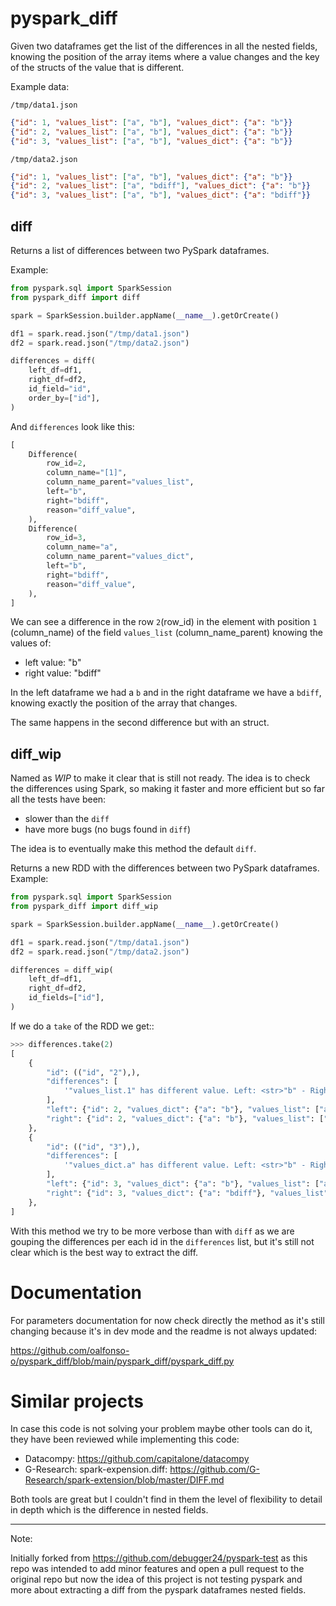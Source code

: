 # pyspark_diff

Given two dataframes get the list of the differences in all the nested fields, knowing the position of the array items where a value changes and the key of the structs of the value that is different.

Example data:

`/tmp/data1.json`
``` json
{"id": 1, "values_list": ["a", "b"], "values_dict": {"a": "b"}}
{"id": 2, "values_list": ["a", "b"], "values_dict": {"a": "b"}}
{"id": 3, "values_list": ["a", "b"], "values_dict": {"a": "b"}}
```

`/tmp/data2.json`
``` json
{"id": 1, "values_list": ["a", "b"], "values_dict": {"a": "b"}}
{"id": 2, "values_list": ["a", "bdiff"], "values_dict": {"a": "b"}}
{"id": 3, "values_list": ["a", "b"], "values_dict": {"a": "bdiff"}}
```

## diff
Returns a list of differences between two PySpark dataframes.

Example:

``` python
from pyspark.sql import SparkSession
from pyspark_diff import diff

spark = SparkSession.builder.appName(__name__).getOrCreate()

df1 = spark.read.json("/tmp/data1.json")
df2 = spark.read.json("/tmp/data2.json")

differences = diff(
    left_df=df1,
    right_df=df2,
    id_field="id",
    order_by=["id"],
)
```

And `differences` look like this:
``` python
[
    Difference(
        row_id=2,
        column_name="[1]",
        column_name_parent="values_list",
        left="b",
        right="bdiff",
        reason="diff_value",
    ),
    Difference(
        row_id=3,
        column_name="a",
        column_name_parent="values_dict",
        left="b",
        right="bdiff",
        reason="diff_value",
    ),
]
```

We can see a difference in the row `2`(row_id) in the element with position `1` (column_name) of the field `values_list` (column_name_parent) knowing the values of:

- left value: "b"
- right value: "bdiff"

In the left dataframe we had a `b` and in the right dataframe we have a `bdiff`, knowing exactly the position of the array that changes.

The same happens in the second difference but with an struct.

## diff_wip
Named as *WIP* to make it clear that is still not ready.
The idea is to check the differences using Spark, so making it faster and more efficient but so far all the tests have been:
- slower than the `diff`
- have more bugs (no bugs found in `diff`)

The idea is to eventually make this method the default `diff`.

Returns a new RDD with the differences between two PySpark dataframes. Example:

``` python
from pyspark.sql import SparkSession
from pyspark_diff import diff_wip

spark = SparkSession.builder.appName(__name__).getOrCreate()

df1 = spark.read.json("/tmp/data1.json")
df2 = spark.read.json("/tmp/data2.json")

differences = diff_wip(
    left_df=df1,
    right_df=df2,
    id_fields=["id"],
)
```

If we do a `take` of the RDD we get::
``` python
>>> differences.take(2)
[
    {
        "id": (("id", "2"),),
        "differences": [
            '"values_list.1" has different value. Left: <str>"b" - Right: <str>"bdiff"'
        ],
        "left": {"id": 2, "values_dict": {"a": "b"}, "values_list": ["a", "b"]},
        "right": {"id": 2, "values_dict": {"a": "b"}, "values_list": ["a", "bdiff"]},
    },
    {
        "id": (("id", "3"),),
        "differences": [
            '"values_dict.a" has different value. Left: <str>"b" - Right: <str>"bdiff"'
        ],
        "left": {"id": 3, "values_dict": {"a": "b"}, "values_list": ["a", "b"]},
        "right": {"id": 3, "values_dict": {"a": "bdiff"}, "values_list": ["a", "b"]},
    },
]
```

With this method we try to be more verbose than with `diff` as we are gouping the differences per each id in the `differences` list, but it's still not clear which is the best way to extract the diff.


# Documentation

For parameters documentation for now check directly the method as it's still changing because it's in dev mode and the readme is not always updated:

https://github.com/oalfonso-o/pyspark_diff/blob/main/pyspark_diff/pyspark_diff.py


# Similar projects

In case this code is not solving your problem maybe other tools can do it, they have been reviewed while implementing this code:

- Datacompy: https://github.com/capitalone/datacompy
- G-Research: spark-expension.diff: https://github.com/G-Research/spark-extension/blob/master/DIFF.md

Both tools are great but I couldn't find in them the level of flexibility to detail in depth which is the difference in nested fields.

-----

Note:

Initially forked from https://github.com/debugger24/pyspark-test as this repo was intended to add minor features and open a pull request to the original repo but now the idea of this project is not testing pyspark and more about extracting a diff from the pyspark dataframes nested fields.
